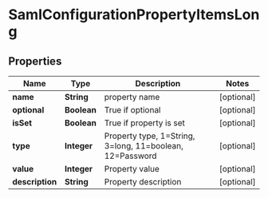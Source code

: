 
# SamlConfigurationPropertyItemsLong

## Properties
Name | Type | Description | Notes
------------ | ------------- | ------------- | -------------
**name** | **String** | property name |  [optional]
**optional** | **Boolean** | True if optional |  [optional]
**isSet** | **Boolean** | True if property is set |  [optional]
**type** | **Integer** | Property type, 1&#x3D;String, 3&#x3D;long, 11&#x3D;boolean, 12&#x3D;Password |  [optional]
**value** | **Integer** | Property value |  [optional]
**description** | **String** | Property description |  [optional]



